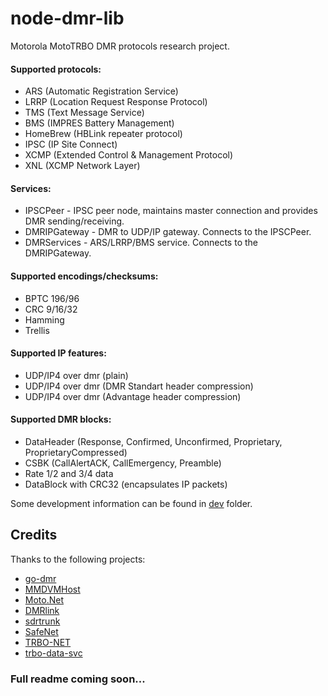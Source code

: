 # node-dmr-lib
Motorola MotoTRBO DMR protocols research project.

#### Supported protocols:
- ARS (Automatic Registration Service)
- LRRP (Location Request Response Protocol)
- TMS (Text Message Service)
- BMS (IMPRES Battery Management)
- HomeBrew (HBLink repeater protocol)
- IPSC (IP Site Connect)
- XCMP (Extended Control & Management Protocol)
- XNL (XCMP Network Layer)

#### Services:
- IPSCPeer - IPSC peer node, maintains master connection and provides DMR sending/receiving.
- DMRIPGateway - DMR to UDP/IP gateway. Connects to the IPSCPeer.
- DMRServices - ARS/LRRP/BMS service. Connects to the DMRIPGateway.

#### Supported encodings/checksums:
- BPTC 196/96
- CRC 9/16/32
- Hamming
- Trellis

#### Supported IP features:
- UDP/IP4 over dmr (plain)
- UDP/IP4 over dmr (DMR Standart header compression)
- UDP/IP4 over dmr (Advantage header compression)

#### Supported DMR blocks:
- DataHeader (Response, Confirmed, Unconfirmed, Proprietary, ProprietaryCompressed)
- CSBK (CallAlertACK, CallEmergency, Preamble)
- Rate 1/2 and 3/4 data
- DataBlock with CRC32 (encapsulates IP packets)

Some development information can be found in [dev](dev) folder.



## Credits
Thanks to the following projects:
- [go-dmr](https://github.com/pd0mz/go-dmr)
- [MMDVMHost](https://github.com/g4klx/MMDVMHost)
- [Moto.Net](https://github.com/pboyd04/Moto.Net)
- [DMRlink](https://github.com/HBLink-org/DMRlink)
- [sdrtrunk](https://github.com/DSheirer/sdrtrunk)
- [SafeNet](https://git.safemobile.org/laurentiu.constantin/SafeNet)
- [TRBO-NET](https://github.com/KD8EYF/TRBO-NET)
- [trbo-data-svc](https://github.com/jelimoore/trbodatasvc)



       
### Full readme coming soon...